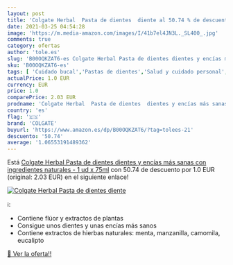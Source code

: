 ```yaml
---
layout: post
title: 'Colgate Herbal  Pasta de dientes  diente al 50.74 % de descuento'
date: 2021-03-25 04:54:28
image: 'https://m.media-amazon.com/images/I/41b7el4JN3L._SL400_.jpg'
comments: true
category: ofertas
author: 'tole.es'
slug: 'B00OQKZAT6-es Colgate Herbal Pasta de dientes dientes y encías más sanas...'
sku: 'B00OQKZAT6-es'
tags: [ 'Cuidado bucal','Pastas de dientes','Salud y cuidado personal','colgate','de','dientes','pasta', ]
actualPrice: 1.0 EUR
currency: EUR
price: 1.0
comparePrice: 2.03 EUR
prodname: 'Colgate Herbal  Pasta de dientes  dientes y encías más sanas con ingredientes naturales - 1 ud x 75ml'
country: 'es'
flag: '🇪🇸'
brand: 'COLGATE'
buyurl: 'https://www.amazon.es/dp/B00OQKZAT6/?tag=tolees-21'
descuento: '50.74'
average: '1.06553191489362'
---
```


Está [Colgate Herbal  Pasta de dientes  dientes y encías más sanas con ingredientes naturales - 1 ud x 75ml](https://www.amazon.es/dp/B00OQKZAT6/?tag=tolees-21) con 50.74 de descuento por 1.0 EUR (original: 2.03 EUR) en el siguiente enlace!

[![Colgate Herbal  Pasta de dientes  diente](https://m.media-amazon.com/images/I/41b7el4JN3L._SL400_.jpg)](https://www.amazon.es/dp/B00OQKZAT6/?tag=tolees-21)

ℹ️:

- Contiene flúor y extractos de plantas
- Consigue unos dientes y unas encías más sanos
- Contiene extractos de hierbas naturales: menta, manzanilla, camomila, eucalipto

[🛒 Ver la oferta!!](https://www.amazon.es/dp/B00OQKZAT6/?tag=tolees-21)
